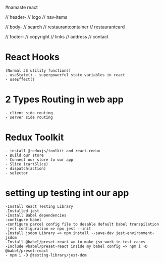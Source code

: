 #namaste react 

// header-
//          logo
//          nav-items

// body-
//      search 
//      restaurantcontainer
//      restaurantcard

//  footer-
//          copyright
//          links 
//          address
//          contact

# React Hooks
    (Normal JS utility functions)
    - useState() - superpowerful state variables in react
    - useEffect()

# 2 Types Routing in web app
    - client side routing
    - server side routing

# Redux Toolkit
    - install @reduxjs/toolkit and react-redux
    - Build our store
    - Connect our store to our app
    - Slice (cartSlice)
    - dispatch(action)
    - selector

# setting up testing int our app
    -Install React Testing Library
    -Installed jest
    -Install Babel dependencies
    -configure babel
    -configure parcel config file to desable default babel transpilation
    -jest configuration => npx jest --init
    -Install jsdom Library => npm install --save-dev jest-environment-jsdom 
    -Install @babel/preset-react => to make jsx work in test cases
    -Include @babel/preset-react inside my babel config => npm i -D @babel/preset-react
    - npm i -D @testing-library/jest-dom

